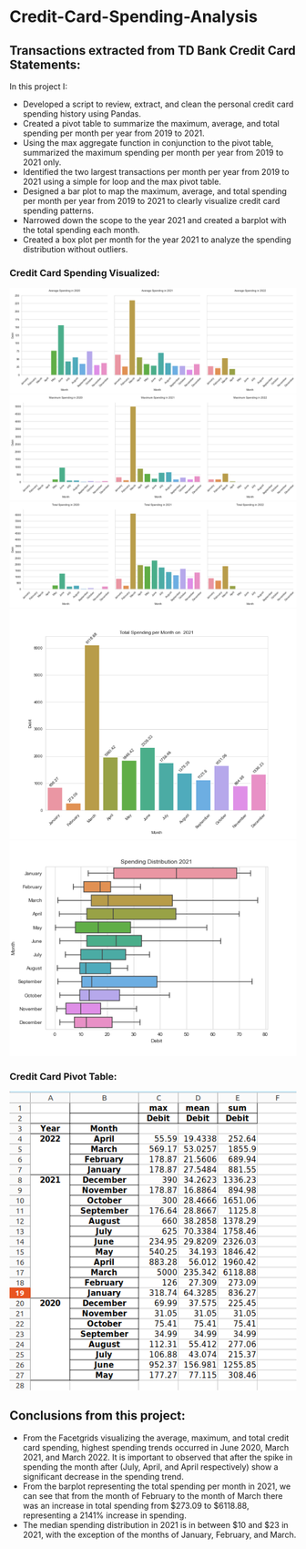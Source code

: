 # Credit-Card-Spending-Analysis
## Transactions extracted from TD Bank Credit Card Statements:

In this project I:

- Developed a script to review, extract, and clean the personal credit card spending history using Pandas.
- Created a pivot table to summarize the maximum, average, and total spending per month per year from 2019 to 2021.
- Using the max aggregate function in conjunction to the pivot table, summarized the maximum spending per month per year from 2019 to 2021 only.
- Identified the two largest transactions per month per year from 2019 to 2021 using a simple for loop and the max pivot table.
- Designed a bar plot to map the maximum, average, and total spending per month per year from 2019 to 2021 to clearly visualize credit card spending patterns.
- Narrowed down the scope to the year 2021 and created a barplot with the total spending each month.
- Created a box plot per month for the year 2021 to analyze the spending distribution without outliers.



### Credit Card Spending Visualized:

![ ](https://github.com/WarlockBlue/Credit-Card-Spending-Analysis/blob/main/AverageCreditCardSpending.png)
![ ](https://github.com/WarlockBlue/Credit-Card-Spending-Analysis/blob/main/MaximumCreditCardSpending.png)
![ ](https://github.com/WarlockBlue/Credit-Card-Spending-Analysis/blob/main/TotalCreditCardSpending.png)
![ ](Finances/TotalSpending2021.png)
![ ](Finances/SpendingDistribution2021.png)

### Credit Card Pivot Table:
  ![Credit Card Pivot Table](https://github.com/WarlockBlue/Credit-Card-Spending-Analysis/blob/main/Finances/CreditCardPivotTable.png)

## Conclusions from this project:
- From the Facetgrids visualizing the average, maximum, and total credit card spending, highest spending trends occurred in June 2020, March 2021, and March 2022. It is important to observed that after the spike in spending the month after (July, April, and April respectively) show a significant decrease in the spending trend.
- From the barplot representing the total spending per month in 2021, we can see that from the month of February to the month of March there was an increase in total spending from $273.09 to $6118.88, representing a 2141% increase in spending.
- The median spending distribution in 2021 is in between $10 and $23 in 2021, with the exception of the months of January, February, and March.

